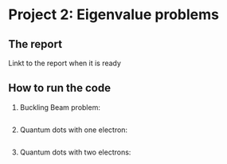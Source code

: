 # Project 2: Eigenvalue problems

## The report

Linkt to the report when it is ready

## How to run the code

1. Buckling Beam problem:

```
```

2. Quantum dots with one electron:

```
```

3. Quantum dots with two electrons: 

```
```